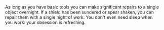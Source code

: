 As long as you have basic tools you can make significant repairs to a single object overnight. If a shield has been sundered or spear shaken, you can repair them with a single night of work. You don't even need sleep when you work: your obsession is refreshing.
